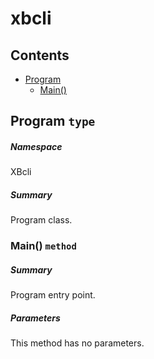 <a name='assembly'></a>
# xbcli

## Contents

- [Program](#T-XBcli-Program 'XBcli.Program')
  - [Main()](#M-XBcli-Program-Main 'XBcli.Program.Main')

<a name='T-XBcli-Program'></a>
## Program `type`

##### Namespace

XBcli

##### Summary

Program class.

<a name='M-XBcli-Program-Main'></a>
### Main() `method`

##### Summary

Program entry point.

##### Parameters

This method has no parameters.
